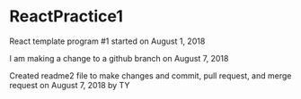 # ReactPractice1
React template program #1 started on August 1, 2018

I am making a change to a github branch on August 7, 2018

Created readme2 file to make changes and commit, pull request, and merge request on August 7, 2018 by TY
